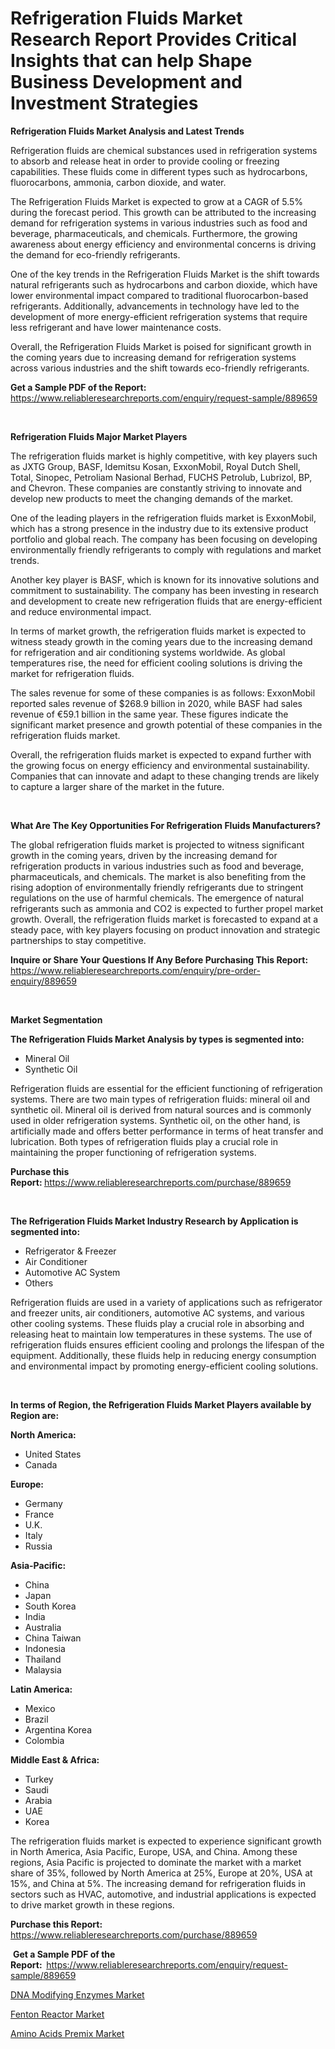 <p><h1>Refrigeration Fluids Market Research Report Provides Critical Insights that can help Shape Business Development and Investment Strategies</h1></p><p><strong>Refrigeration Fluids Market Analysis and Latest Trends</strong></p>
<p><p>Refrigeration fluids are chemical substances used in refrigeration systems to absorb and release heat in order to provide cooling or freezing capabilities. These fluids come in different types such as hydrocarbons, fluorocarbons, ammonia, carbon dioxide, and water.</p><p>The Refrigeration Fluids Market is expected to grow at a CAGR of 5.5% during the forecast period. This growth can be attributed to the increasing demand for refrigeration systems in various industries such as food and beverage, pharmaceuticals, and chemicals. Furthermore, the growing awareness about energy efficiency and environmental concerns is driving the demand for eco-friendly refrigerants.</p><p>One of the key trends in the Refrigeration Fluids Market is the shift towards natural refrigerants such as hydrocarbons and carbon dioxide, which have lower environmental impact compared to traditional fluorocarbon-based refrigerants. Additionally, advancements in technology have led to the development of more energy-efficient refrigeration systems that require less refrigerant and have lower maintenance costs.</p><p>Overall, the Refrigeration Fluids Market is poised for significant growth in the coming years due to increasing demand for refrigeration systems across various industries and the shift towards eco-friendly refrigerants.</p></p>
<p><strong>Get a Sample PDF of the Report:&nbsp;</strong> <a href="https://www.reliableresearchreports.com/enquiry/request-sample/889659">https://www.reliableresearchreports.com/enquiry/request-sample/889659</a></p>
<p>&nbsp;</p>
<p><strong>Refrigeration Fluids Major Market Players</strong></p>
<p><p>The refrigeration fluids market is highly competitive, with key players such as JXTG Group, BASF, Idemitsu Kosan, ExxonMobil, Royal Dutch Shell, Total, Sinopec, Petroliam Nasional Berhad, FUCHS Petrolub, Lubrizol, BP, and Chevron. These companies are constantly striving to innovate and develop new products to meet the changing demands of the market.</p><p>One of the leading players in the refrigeration fluids market is ExxonMobil, which has a strong presence in the industry due to its extensive product portfolio and global reach. The company has been focusing on developing environmentally friendly refrigerants to comply with regulations and market trends.</p><p>Another key player is BASF, which is known for its innovative solutions and commitment to sustainability. The company has been investing in research and development to create new refrigeration fluids that are energy-efficient and reduce environmental impact.</p><p>In terms of market growth, the refrigeration fluids market is expected to witness steady growth in the coming years due to the increasing demand for refrigeration and air conditioning systems worldwide. As global temperatures rise, the need for efficient cooling solutions is driving the market for refrigeration fluids.</p><p>The sales revenue for some of these companies is as follows: ExxonMobil reported sales revenue of $268.9 billion in 2020, while BASF had sales revenue of €59.1 billion in the same year. These figures indicate the significant market presence and growth potential of these companies in the refrigeration fluids market.</p><p>Overall, the refrigeration fluids market is expected to expand further with the growing focus on energy efficiency and environmental sustainability. Companies that can innovate and adapt to these changing trends are likely to capture a larger share of the market in the future.</p></p>
<p>&nbsp;</p>
<p><strong>What Are The Key Opportunities For Refrigeration Fluids Manufacturers?</strong></p>
<p><p>The global refrigeration fluids market is projected to witness significant growth in the coming years, driven by the increasing demand for refrigeration products in various industries such as food and beverage, pharmaceuticals, and chemicals. The market is also benefiting from the rising adoption of environmentally friendly refrigerants due to stringent regulations on the use of harmful chemicals. The emergence of natural refrigerants such as ammonia and CO2 is expected to further propel market growth. Overall, the refrigeration fluids market is forecasted to expand at a steady pace, with key players focusing on product innovation and strategic partnerships to stay competitive.</p></p>
<p><strong>Inquire or Share Your Questions If Any Before Purchasing This Report:</strong> <a href="https://www.reliableresearchreports.com/enquiry/pre-order-enquiry/889659">https://www.reliableresearchreports.com/enquiry/pre-order-enquiry/889659</a></p>
<p>&nbsp;</p>
<p><strong>Market Segmentation</strong></p>
<p><strong>The Refrigeration Fluids Market Analysis by types is segmented into:</strong></p>
<p><ul><li>Mineral Oil</li><li>Synthetic Oil</li></ul></p>
<p><p>Refrigeration fluids are essential for the efficient functioning of refrigeration systems. There are two main types of refrigeration fluids: mineral oil and synthetic oil. Mineral oil is derived from natural sources and is commonly used in older refrigeration systems. Synthetic oil, on the other hand, is artificially made and offers better performance in terms of heat transfer and lubrication. Both types of refrigeration fluids play a crucial role in maintaining the proper functioning of refrigeration systems.</p></p>
<p><strong>Purchase this Report:&nbsp;</strong><a href="https://www.reliableresearchreports.com/purchase/889659">https://www.reliableresearchreports.com/purchase/889659</a></p>
<p>&nbsp;</p>
<p><strong>The Refrigeration Fluids Market Industry Research by Application is segmented into:</strong></p>
<p><ul><li>Refrigerator & Freezer</li><li>Air Conditioner</li><li>Automotive AC System</li><li>Others</li></ul></p>
<p><p>Refrigeration fluids are used in a variety of applications such as refrigerator and freezer units, air conditioners, automotive AC systems, and various other cooling systems. These fluids play a crucial role in absorbing and releasing heat to maintain low temperatures in these systems. The use of refrigeration fluids ensures efficient cooling and prolongs the lifespan of the equipment. Additionally, these fluids help in reducing energy consumption and environmental impact by promoting energy-efficient cooling solutions.</p></p>
<p>&nbsp;</p>
<p><strong>In terms of Region, the Refrigeration Fluids Market Players available by Region are:</strong></p>
<p>
    <p> <strong> North America: </strong>
        <ul>
            <li>United States</li>
            <li>Canada</li>
        </ul>
        </p> 
    <p> <strong> Europe: </strong>
        <ul>
            <li>Germany</li>
            <li>France</li>
            <li>U.K.</li>
            <li>Italy</li>
            <li>Russia</li>
        </ul>
        </p> 
    <p> <strong> Asia-Pacific: </strong>
        <ul>
            <li>China</li>
            <li>Japan</li>
            <li>South Korea</li>
            <li>India</li>
            <li>Australia</li>
            <li>China Taiwan</li>
            <li>Indonesia</li>
            <li>Thailand</li>
            <li>Malaysia</li>
        </ul>
        </p> 
    <p> <strong> Latin America: </strong>
        <ul>
            <li>Mexico</li>
            <li>Brazil</li>
            <li>Argentina Korea</li>
            <li>Colombia</li>
        </ul>
        </p> 
    <p> <strong> Middle East & Africa: </strong>
        <ul>
            <li>Turkey</li>
            <li>Saudi</li>
            <li>Arabia</li>
            <li>UAE</li>
            <li>Korea</li>
        </ul>
    </p>
    </p>
<p><p>The refrigeration fluids market is expected to experience significant growth in North America, Asia Pacific, Europe, USA, and China. Among these regions, Asia Pacific is projected to dominate the market with a market share of 35%, followed by North America at 25%, Europe at 20%, USA at 15%, and China at 5%. The increasing demand for refrigeration fluids in sectors such as HVAC, automotive, and industrial applications is expected to drive market growth in these regions.</p></p>
<p><strong>Purchase this Report: </strong><a href="https://www.reliableresearchreports.com/purchase/889659">https://www.reliableresearchreports.com/purchase/889659</a></p>
<p>&nbsp;<strong>Get a Sample PDF of the Report:&nbsp;&nbsp;</strong><a href="https://www.reliableresearchreports.com/enquiry/request-sample/889659">https://www.reliableresearchreports.com/enquiry/request-sample/889659</a></p>
<p><strong></strong></p>
<p><p><a href="https://view.publitas.com/reportprime-1/dna-modifying-enzymes-market-size-growing-and-forecasted-for-period-from-2023-2030-and-provides-complete-market-analysis-of-this-market/">DNA Modifying Enzymes Market</a></p><p><a href="https://view.publitas.com/reportprime-1/fenton-reactor-market-size-2023-2030-global-industrial-analysis-key-geographical-regions-market-share-top-key-players-product-types-and-forecast-research-report/">Fenton Reactor Market</a></p><p><a href="https://view.publitas.com/reportprime-1/amino-acids-premix-market-size-reflecting-a-forecast-till-2030-market-by-type-by-application-and-by-geography/">Amino Acids Premix Market</a></p></p>